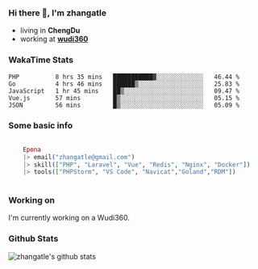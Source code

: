 ### Hi there 👋, I'm zhangatle

- living in **ChengDu**
- working at [**wudi360**](https://wudiads.com)

### WakaTime Stats
<!--START_SECTION:waka-->
```text
PHP          8 hrs 35 mins   ███████████▓░░░░░░░░░░░░░   46.44 % 
Go           4 hrs 46 mins   ██████▒░░░░░░░░░░░░░░░░░░   25.83 % 
JavaScript   1 hr 45 mins    ██▒░░░░░░░░░░░░░░░░░░░░░░   09.47 % 
Vue.js       57 mins         █▒░░░░░░░░░░░░░░░░░░░░░░░   05.15 % 
JSON         56 mins         █▒░░░░░░░░░░░░░░░░░░░░░░░   05.09 % 
```
<!--END_SECTION:waka-->

### Some basic info

```elixir
	
	Epona
	|> email("zhangatle@gmail.com")
	|> skill(["PHP", "Laravel", "Vue", "Redis", "Nginx", "Docker"])
	|> tools(["PHPStorm", "VS Code", "Navicat","Goland","RDM"])
	
```

### Working on

I'm currently working on a Wudi360.

### Github Stats

![zhangatle's github stats](https://github-readme-stats.vercel.app/api?username=zhangatle&show_icons=true)

<!--
**zhangatle/zhangatle** is a ✨ _special_ ✨ repository because its `README.md` (this file) appears on your GitHub profile.

Here are some ideas to get you started:

- 🔭 I’m currently working on ...
- 🌱 I’m currently learning ...
- 👯 I’m looking to collaborate on ...
- 🤔 I’m looking for help with ...
- 💬 Ask me about ...
- 📫 How to reach me: ...
- 😄 Pronouns: ...
- ⚡ Fun fact: ...
-->
